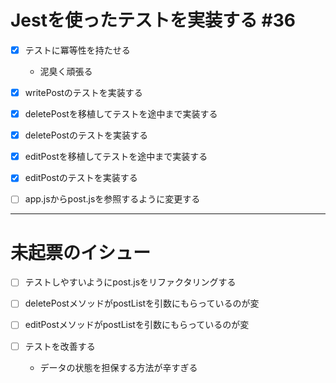 # Jestを使ったテストを実装する #36
- [x] テストに冪等性を持たせる
  - 泥臭く頑張る

- [x] writePostのテストを実装する

- [x] deletePostを移植してテストを途中まで実装する
- [x] deletePostのテストを実装する

- [x] editPostを移植してテストを途中まで実装する
- [x] editPostのテストを実装する

- [ ] app.jsからpost.jsを参照するように変更する

-----

# 未起票のイシュー
- [ ] テストしやすいようにpost.jsをリファクタリングする
- [ ] deletePostメソッドがpostListを引数にもらっているのが変
- [ ] editPostメソッドがpostListを引数にもらっているのが変

- [ ] テストを改善する
  - データの状態を担保する方法が辛すぎる